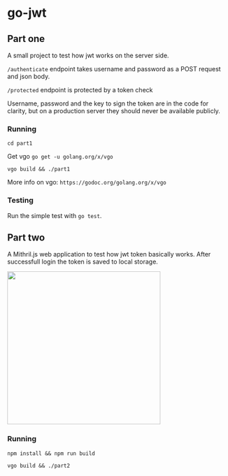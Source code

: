 # go-jwt

## Part one

A small project to test how jwt works on the server side.

`/authenticate` endpoint takes username and password as a POST request and json body.

`/protected` endpoint is protected by a token check

Username, password and the key to sign the token are in the code for clarity, but on a production server they should never be available publicly.

### Running

`cd part1`

Get vgo `go get -u golang.org/x/vgo`

`vgo build && ./part1`

More info on vgo: `https://godoc.org/golang.org/x/vgo`

### Testing

Run the simple test with `go test`.

## Part two

A Mithril.js web application to test how jwt token basically works. After successfull login the token is saved to local storage.

<img src="https://github.com/jelinden/go-jwt/raw/master/jwt-login.png" width="350">

### Running

`npm install && npm run build`

`vgo build && ./part2`
